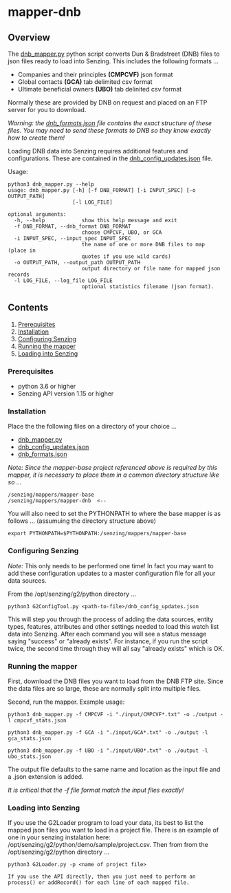# mapper-dnb

## Overview

The [dnb_mapper.py](dnb_mapper.py) python script converts Dun & Bradstreet (DNB) files to json files ready to load into Senzing.  This includes the following formats ...

- Companies and their principles **(CMPCVF)** json format
- Global contacts **(GCA)** tab delimited csv format
- Ultimate beneficial owners **(UBO)** tab delinited csv format

Normally these are provided by DNB on request and placed on an FTP server for you to download.

*Warning: the [dnb_formats.json](dnb_formats.json) file contains the exact structure of these files.   You may need to send these formats to DNB so they know exactly how to create them!*

Loading DNB data into Senzing requires additional features and configurations. These are contained in the
[dnb_config_updates.json](dnb_config_updates.json) file.

Usage:

```console
python3 dnb_mapper.py --help
usage: dnb_mapper.py [-h] [-f DNB_FORMAT] [-i INPUT_SPEC] [-o OUTPUT_PATH]
                     [-l LOG_FILE]

optional arguments:
  -h, --help            show this help message and exit
  -f DNB_FORMAT, --dnb_format DNB_FORMAT
                        choose CMPCVF, UBO, or GCA
  -i INPUT_SPEC, --input_spec INPUT_SPEC
                        the name of one or more DNB files to map (place in
                        quotes if you use wild cards)
  -o OUTPUT_PATH, --output_path OUTPUT_PATH
                        output directory or file name for mapped json records
  -l LOG_FILE, --log_file LOG_FILE
                        optional statistics filename (json format).
```

## Contents

1. [Prerequisites](#prerequisites)
1. [Installation](#installation)
1. [Configuring Senzing](#configuring-senzing)
1. [Running the mapper](#running-the-mapper)
1. [Loading into Senzing](#loading-into-senzing)

### Prerequisites

- python 3.6 or higher
- Senzing API version 1.15 or higher

### Installation

Place the the following files on a directory of your choice ...

- [dnb_mapper.py](dnb_mapper.py)
- [dnb_config_updates.json](dnb_config_updates.json)
- [dnb_formats.json](dnb_formats.json)

*Note: Since the mapper-base project referenced above is required by this mapper, it is necessary to place them in a common directory structure like so ...*

```Console
/senzing/mappers/mapper-base
/senzing/mappers/mapper-dnb  <--
```

You will also need to set the PYTHONPATH to where the base mapper is as follows ... (assumuing the directory structure above)

```Console
export PYTHONPATH=$PYTHONPATH:/senzing/mappers/mapper-base
```

### Configuring Senzing

*Note:* This only needs to be performed one time! In fact you may want to add these configuration updates to a master configuration file for all your data sources.

From the /opt/senzing/g2/python directory ...

```console
python3 G2ConfigTool.py <path-to-file>/dnb_config_updates.json
```

This will step you through the process of adding the data sources, entity types, features, attributes and other settings needed to load this watch list data into Senzing. After each command you will see a status message saying "success" or "already exists".  For instance, if you run the script twice, the second time through they will all say "already exists" which is OK.

### Running the mapper

First, download the DNB files you want to load from the DNB FTP site.  Since the data files are so large, these are normally split into multiple files.

Second, run the mapper. Example usage:

```console
python3 dnb_mapper.py -f CMPCVF -i "./input/CMPCVF*.txt" -o ./output -l cmpcvf_stats.json

python3 dnb_mapper.py -f GCA -i "./input/GCA*.txt" -o ./output -l gca_stats.json

python3 dnb_mapper.py -f UBO -i "./input/UBO*.txt" -o ./output -l ubo_stats.json
```

The output file defaults to the same name and location as the input file and a .json extension is added.

*It is critical that the -f file format match the input files exactly!*

### Loading into Senzing

If you use the G2Loader program to load your data, its best to list the mapped json files you want to load in a project file.  There is an example of one in your senzing instalation here: /opt/senzing/g2/python/demo/sample/project.csv.  Then from from the /opt/senzing/g2/python directory ...

```console
python3 G2Loader.py -p <name of project file>

If you use the API directly, then you just need to perform an process() or addRecord() for each line of each mapped file.
```
